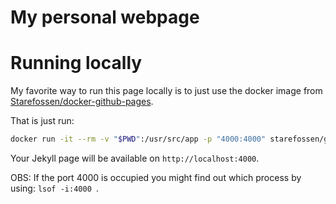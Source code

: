 # My personal webpage

# Running locally

My favorite way to run this page locally is to just use the docker image
from [Starefossen/docker-github-pages](https://github.com/Starefossen/docker-github-pages).

That is just run:
```bash
docker run -it --rm -v "$PWD":/usr/src/app -p "4000:4000" starefossen/github-pages
```
Your Jekyll page will be available on `http://localhost:4000`.

OBS: If the port 4000 is occupied you might find out which process by using: `lsof -i:4000
`.